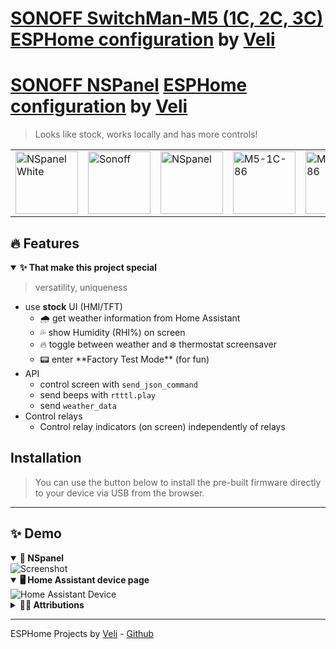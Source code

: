 <h1>
	<a href="https://sonoff.tech/product/smart-wall-switches/m5/">SONOFF SwitchMan-M5 (1C, 2C, 3C)</a>
	<a href="https://github.com/velijv/esphome-configs">ESPHome configuration</a> by <a href="https://veli.ee/">Veli</a>
</h1>

<h1>
	<a href="https://sonoff.tech/product/central-control-panel/nspanel/">SONOFF NSPanel</a>
	<a href="https://esphome.io/">ESPHome</a>
	<a href="https://github.com/velijv/esphome-configs">configuration</a> by <a href="https://veli.ee/">Veli</a>
</h1>

<blockquote>Looks like stock, works locally and has more controls!</blockquote>

<table>
	<tr>
		<td><img alt="NSpanel White" src="https://raw.githubusercontent.com/velijv/esphome-configs/main/static/icons/nspanel86w.svg" height="100">     
		<td><img alt="Sonoff" src="https://raw.githubusercontent.com/velijv/esphome-configs/main/static/logos/sonoff.svg" height="100"></td>
		<td><img alt="NSpanel" src="https://raw.githubusercontent.com/velijv/esphome-configs/main/static/icons/nspanel86.svg" height="100"></td>
		<td><img alt="M5-1C-86" src="https://raw.githubusercontent.com/velijv/esphome-configs/main/static/icons/m5-1c-86.svg" height="100"></td>
		<td><img alt="M5-2C-86" src="https://raw.githubusercontent.com/velijv/esphome-configs/main/static/icons/m5-2c-86.svg" height="100"></td>        
		<td><img alt="M5-3C-86" src="https://raw.githubusercontent.com/velijv/esphome-configs/main/static/icons/m5-3c-86.svg" height="100"></td>
		<td><img alt="Made for ESPHome" src="https://raw.githubusercontent.com/velijv/esphome-configs/main/static/logos/made-for-esphome.svg" height="100"></td>        
	</tr>
</table>


<h2> 🔥 Features </h2>

<details open>
<summary><b>✨ That make this project special</b></summary>

<blockquote>versatility, uniqueness</blockquote>

<ul>
<li> use <b>stock</b> UI (HMI/TFT)
	<ul>
		<li>🌧️ get weather information from Home Assistant</li>
		<li>💦 show Humidity (RHI%) on screen</li>
		<li>🔥 toggle between weather and ❄️ thermostat screensaver</li>
		<li>📟 enter **Factory Test Mode** (for fun)</li>
	</ul>
</li>
<li>API
	<ul>	
		<li>control screen with <code>send_json_command</code></li>
		<li>send beeps with <code>rtttl.play</code></li>
		<li>send <code>weather_data</code></li>
	</ul>
</li>
<li>Control relays
	<ul>
		<li>Control relay indicators (on screen) independently of relays</li>
	</ul>
</li>
</ul>
</details>

<h2> Installation </h2>

<blockquote> You can use the button below to install the pre-built firmware directly to your device via USB from the browser. </blockquote>

<esp-web-install-button manifest="./manifest.json"></esp-web-install-button>
<script type="module" src="https://unpkg.com/esp-web-tools@9.1.0/dist/web/install-button.js?module"></script>

<hr>

<h2>✨ Demo</h2>

<details open>
<summary><b>🔲 NSpanel</b></summary>
<img src="https://raw.githubusercontent.com/velijv/esphome-configs/main/static/screens/nspanel.jpeg" alt="Screenshot">
</details>

<details open>
<summary><b>🖥️ Home Assistant device page</b></summary>
<img src="https://raw.githubusercontent.com/velijv/esphome-configs/main/static/screens/homeassistant-device.jpeg" alt="Home Assistant Device">
</details>

<details>
<summary><b>🤜🏻 Attributions</b></summary>

<ul>
	<li><h4> Component author:</h4> <a href="https://github.com/esphome/esphome/pull/2702">Create initial NSPanel component #2702</a> by @jesserockz</li>
	<li><h4>Some code gathered from / inspired by</h4></li>
	<li>https://community.home-assistant.io/t/</li>sonoff-nspanel-by-itead-smart-scene-wall-switch-based-on-esp32-and-custom-nextion-touch-screen-panel-display-non-pro-variant/332962/356</li>
	<li>https://github.com/sairon/esphome-nspanel-lovelace-ui</li>
	<li>https://github.com/DeanoXX/esphome-config/blob/main/esp-nsp01.yaml</li>
	<li>https://github.com/esphome/esphome/pull/2702</li>
	<li>https://github.com/esphome/feature-requests/issues/1469</li>
	<li>https://blakadder.github.io/nspanel/ </li>
	<li>https://gist.github.com/blakadder/7928279bd95ad47b54f705b7a121a7e1</li>
</ul>

</details>

<hr>

ESPHome Projects by [Veli](https://veli.ee) - [Github](https://github.com/velijv)
